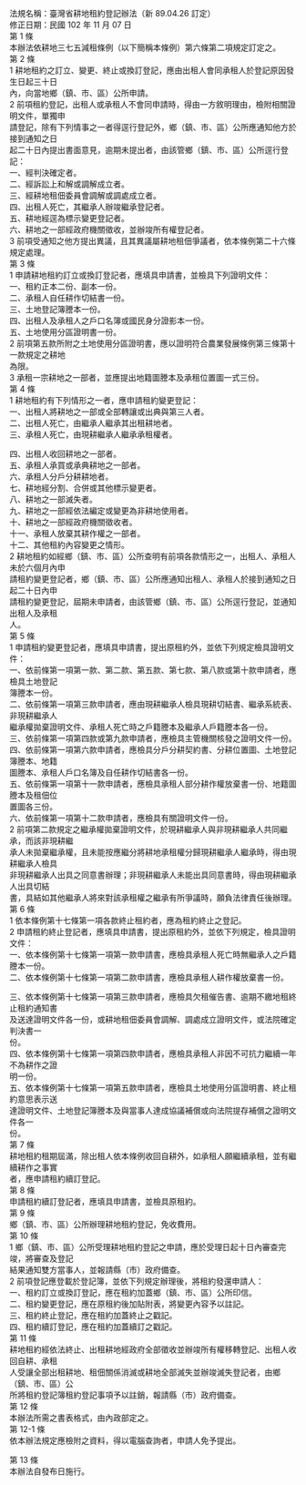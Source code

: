 法規名稱：臺灣省耕地租約登記辦法（新 89.04.26 訂定）  
修正日期：民國 102 年 11 月 07 日  
第 1 條  
本辦法依耕地三七五減租條例（以下簡稱本條例）第六條第二項規定訂定之。  
第 2 條  
1 耕地租約之訂立、變更、終止或換訂登記，應由出租人會同承租人於登記原因發生日起三十日  
內，向當地鄉（鎮、市、區）公所申請。  
2 前項租約登記，出租人或承租人不會同申請時，得由一方敘明理由，檢附相關證明文件，單獨申  
請登記，除有下列情事之一者得逕行登記外，鄉（鎮、市、區）公所應通知他方於接到通知之日  
起二十日內提出書面意見，逾期未提出者，由該管鄉（鎮、市、區）公所逕行登記：  
一、經判決確定者。  
二、經訴訟上和解或調解成立者。  
三、經耕地租佃委員會調解或調處成立者。  
四、出租人死亡，其繼承人辦竣繼承登記者。  
五、耕地經逕為標示變更登記者。  
六、耕地之一部經政府機關徵收，並辦竣所有權登記者。  
3 前項受通知之他方提出異議，且其異議屬耕地租佃爭議者，依本條例第二十六條規定處理。  
第 3 條  
1 申請耕地租約訂立或換訂登記者，應填具申請書，並檢具下列證明文件：  
一、租約正本二份、副本一份。  
二、承租人自任耕作切結書一份。  
三、土地登記簿謄本一份。  
四、出租人及承租人之戶口名簿或國民身分證影本一份。  
五、土地使用分區證明書一份。  
2 前項第五款所附之土地使用分區證明書，應以證明符合農業發展條例第三條第十一款規定之耕地  
為限。  
3 承租一宗耕地之一部者，並應提出地籍圖謄本及承租位置圖一式三份。  
第 4 條  
1 耕地租約有下列情形之一者，應申請租約變更登記：  
一、出租人將耕地之一部或全部轉讓或出典與第三人者。  
二、出租人死亡，由繼承人繼承其出租耕地者。  
三、承租人死亡，由現耕繼承人繼承承租權者。  


四、出租人收回耕地之一部者。  
五、承租人承買或承典耕地之一部者。  
六、承租人分戶分耕耕地者。  
七、耕地經分割、合併或其他標示變更者。  
八、耕地之一部滅失者。  
九、耕地之一部經依法編定或變更為非耕地使用者。  
十、耕地之一部經政府機關徵收者。  
十一、承租人放棄其耕作權之一部者。  
十二、其他租約內容變更之情形。  
2 耕地租約如經鄉（鎮、市、區）公所查明有前項各款情形之一，出租人、承租人未於六個月內申  
請租約變更登記者，鄉（鎮、市、區）公所應通知出租人、承租人於接到通知之日起二十日內申  
請租約變更登記，屆期未申請者，由該管鄉（鎮、市、區）公所逕行登記，並通知出租人及承租  
人。  
第 5 條  
1 申請租約變更登記者，應填具申請書，提出原租約外，並依下列規定檢具證明文件：  
一、依前條第一項第一款、第二款、第五款、第七款、第八款或第十款申請者，應檢具土地登記  
簿謄本一份。  
二、依前條第一項第三款申請者，應由現耕繼承人檢具現耕切結書、繼承系統表、非現耕繼承人  
繼承權拋棄證明文件、承租人死亡時之戶籍謄本及繼承人戶籍謄本各一份。  
三、依前條第一項第四款或第九款申請者，應檢具主管機關核發之證明文件一份。  
四、依前條第一項第六款申請者，應檢具分戶分耕契約書、分耕位置圖、土地登記簿謄本、地籍  
圖謄本、承租人戶口名簿及自任耕作切結書各一份。  
五、依前條第一項第十一款申請者，應檢具承租人部分耕作權放棄書一份、地籍圖謄本及租佃位  
置圖各三份。  
六、依前條第一項第十二款申請者，應檢具有關證明文件一份。  
2 前項第二款規定之繼承權拋棄證明文件，於現耕繼承人與非現耕繼承人共同繼承，而該非現耕繼  
承人未拋棄繼承權，且未能按應繼分將耕地承租權分歸現耕繼承人繼承時，得由現耕繼承人檢具  
非現耕繼承人出具之同意書辦理；非現耕繼承人未能出具同意書時，得由現耕繼承人出具切結  
書，具結如其他繼承人將來對該承租權之繼承有所爭議時，願負法律責任後辦理。  
第 6 條  
1 依本條例第十七條第一項各款終止租約者，應為租約終止之登記。  
2 申請租約終止登記者，應填具申請書，提出原租約外，並依下列規定，檢具證明文件：  
一、依本條例第十七條第一項第一款申請書，應檢具承租人死亡時無繼承人之戶籍謄本一份。  
二、依本條例第十七條第一項第二款申請書，應檢具承租人耕作權放棄書一份。  


三、依本條例第十七條第一項第三款申請者，應檢具欠租催告書、逾期不繳地租終止租約通知書  
及送達證明文件各一份，或耕地租佃委員會調解、調處成立證明文件，或法院確定判決書一  
份。  
四、依本條例第十七條第一項第四款申請者，應檢具承租人非因不可抗力繼續一年不為耕作之證  
明一份。  
五、依本條例第十七條第一項第五款申請者，應檢具土地使用分區證明書、終止租約意思表示送  
達證明文件、土地登記簿謄本及與當事人達成協議補償或向法院提存補償之證明文件各一  
份。  
第 7 條  
耕地租約租期屆滿，除出租人依本條例收回自耕外，如承租人願繼續承租，並有繼續耕作之事實  
者，應申請租約續訂登記。  
第 8 條  
申請租約續訂登記者，應填具申請書，並檢具原租約。  
第 9 條  
鄉（鎮、市、區）公所辦理耕地租約登記，免收費用。  
第 10 條  
1 鄉（鎮、市、區）公所受理耕地租約登記之申請，應於受理日起十日內審查完竣，將審查及登記  
結果通知雙方當事人，並報請縣（市）政府備查。  
2 前項登記應登載於登記簿，並依下列規定辦理後，將租約發還申請人：  
一、租約訂立或換訂登記，應在租約加蓋鄉（鎮、市、區）公所印信。  
二、租約變更登記，應在原租約後加貼附表，將變更內容予以註記。  
三、租約終止登記，應在租約加蓋終止之戳記。  
四、租約續訂登記，應在租約加蓋續訂之戳記。  
第 11 條  
耕地租約經依法終止、出租耕地經政府全部徵收並辦竣所有權移轉登記、出租人收回自耕、承租  
人受讓全部出租耕地、租佃關係消滅或耕地全部滅失並辦竣滅失登記者，由鄉（鎮、市、區）公  
所將租約登記簿租約登記事項予以註銷，報請縣（市）政府備查。  
第 12 條  
本辦法所需之書表格式，由內政部定之。  
第 12-1 條  
依本辦法規定應檢附之資料，得以電腦查詢者，申請人免予提出。  


第 13 條  
本辦法自發布日施行。  


